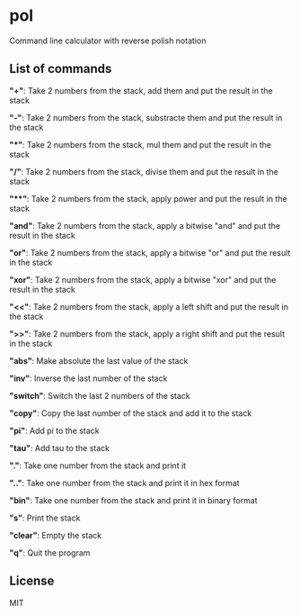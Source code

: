 # pol
Command line calculator with reverse polish notation

## List of commands
__"+"__: Take 2 numbers from the stack, add them and put the result in the stack

__"-"__: Take 2 numbers from the stack, substracte them and put the result in the stack

__"*"__: Take 2 numbers from the stack, mul them and put the result in the stack

__"/"__: Take 2 numbers from the stack, divise them and put the result in the stack

__"**"__: Take 2 numbers from the stack, apply power and put the result in the stack

__"and"__: Take 2 numbers from the stack, apply a bitwise "and" and put the result in the stack

__"or"__: Take 2 numbers from the stack, apply a bitwise "or" and put the result in the stack

__"xor"__: Take 2 numbers from the stack, apply a bitwise "xor" and put the result in the stack

__"<<"__: Take 2 numbers from the stack, apply a left shift and put the result in the stack

__">>"__: Take 2 numbers from the stack, apply a right shift and put the result in the stack

__"abs"__: Make absolute the last value of the stack

__"inv"__: Inverse the last number of the stack

__"switch"__: Switch the last 2 numbers of the stack

__"copy"__: Copy the last number of the stack and add it to the stack

__"pi"__: Add pi to the stack

__"tau"__: Add tau to the stack

__"."__: Take one number from the stack and print it

__".."__: Take one number from the stack and print it in hex format

__"bin"__: Take one number from the stack and print it in binary format

__"s"__: Print the stack

__"clear"__: Empty the stack

__"q"__: Quit the program

## License

MIT
